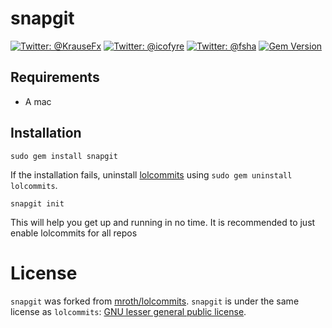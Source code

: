 # snapgit

[![Twitter: @KrauseFx](https://img.shields.io/badge/contact-@KrauseFx-blue.svg?style=flat)](https://twitter.com/KrauseFx)
[![Twitter: @icofyre](https://img.shields.io/badge/contact-@icofyre-blue.svg?style=flat)](https://twitter.com/icofyre)
[![Twitter: @fsha](https://img.shields.io/badge/contact-@fsha-blue.svg?style=flat)](https://twitter.com/fsha)
[![Gem Version](https://badge.fury.io/rb/snapgit.svg)](https://rubygems.org/gems/snapgit)

## Requirements

- A mac

## Installation

```
sudo gem install snapgit
```

If the installation fails, uninstall [lolcommits](https://github.com/mroth/lolcommits) using `sudo gem uninstall lolcommits`.

```
snapgit init
```

This will help you get up and running in no time. It is recommended to just enable lolcommits for all repos

# License

`snapgit` was forked from [mroth/lolcommits](https://github.com/mroth/lolcommits). `snapgit` is under the same license as `lolcommits`: [GNU lesser general public license](https://github.com/snapgit/snapgit/blob/master/LICENSE).
